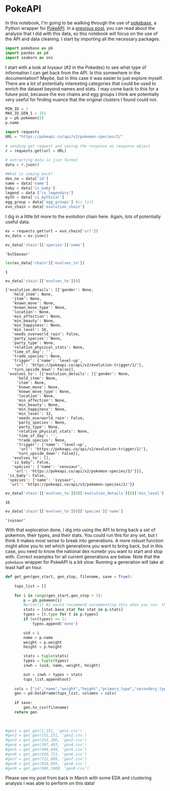 # PokeAPI

In this notebook, I'm going to be walking through the use of [pokebase](https://pypi.org/project/pokebase/), a Python wrapper for [PokeAPI](https://pokeapi.co/). In a [previous post](https://alichte.github.io/2023/03/13/PokeClustering.html), you can read about the analysis that I did with this data, so this notebook will focus on the use of the API and data cleaning. I start by importing all the necessary packages.


```python
import pokebase as pb
import pandas as pd
import seaborn as sns
```

I start with a look at Ivysaur (#2 in the Pokedex) to see what type of information I can get back from the API. Is this somewhere in the documentation? Maybe, but in this case it was easier to just explore myself. There are a lot of potentially interesting categories that could be used to enrich the dataset beyond names and stats. I may come back to this for a future post, because the evo chains and egg groups I think are potentially very useful for finding nuance that the original clusters I found could not.


```python
MIN_ID = 1
MAX_ID_GEN_1 = 151
p = pb.pokemon(2)
p.name
```


```python
import requests
URL = "https://pokeapi.co/api/v2/pokemon-species/2/"
  
# sending get request and saving the response as response object
r = requests.get(url = URL)
  
# extracting data in json format
data = r.json()

#What is coming back?
dex_no = data['id']
name = data['name']
baby = data['is_baby']
legend = data ['is_legendary']
myth = data['is_mythical']
egg_group = data['egg_groups'] #is list
evo_chain = data['evolution_chain']
```

I dig in a little bit more to the evolution chain here. Again, lots of potentially useful data. 


```python
ev = requests.get(url = evo_chain['url'])
ev_data = ev.json()
```


```python
ev_data['chain']['species']['name']
```




    'bulbasaur'




```python
len(ev_data['chain']['evolves_to'])
```




    1




```python
ev_data['chain']['evolves_to'][0]
```




    {'evolution_details': [{'gender': None,
       'held_item': None,
       'item': None,
       'known_move': None,
       'known_move_type': None,
       'location': None,
       'min_affection': None,
       'min_beauty': None,
       'min_happiness': None,
       'min_level': 16,
       'needs_overworld_rain': False,
       'party_species': None,
       'party_type': None,
       'relative_physical_stats': None,
       'time_of_day': '',
       'trade_species': None,
       'trigger': {'name': 'level-up',
        'url': 'https://pokeapi.co/api/v2/evolution-trigger/1/'},
       'turn_upside_down': False}],
     'evolves_to': [{'evolution_details': [{'gender': None,
         'held_item': None,
         'item': None,
         'known_move': None,
         'known_move_type': None,
         'location': None,
         'min_affection': None,
         'min_beauty': None,
         'min_happiness': None,
         'min_level': 32,
         'needs_overworld_rain': False,
         'party_species': None,
         'party_type': None,
         'relative_physical_stats': None,
         'time_of_day': '',
         'trade_species': None,
         'trigger': {'name': 'level-up',
          'url': 'https://pokeapi.co/api/v2/evolution-trigger/1/'},
         'turn_upside_down': False}],
       'evolves_to': [],
       'is_baby': False,
       'species': {'name': 'venusaur',
        'url': 'https://pokeapi.co/api/v2/pokemon-species/3/'}}],
     'is_baby': False,
     'species': {'name': 'ivysaur',
      'url': 'https://pokeapi.co/api/v2/pokemon-species/2/'}}




```python
ev_data['chain']['evolves_to'][0]['evolution_details'][0]['min_level']
```




    16




```python
ev_data['chain']['evolves_to'][0]['species']['name']
```




    'ivysaur'



With that exploration done, I dig into using the API to bring back a set of pokemon, their types, and their stats. You could run this for any set, but I think it makes most sense to break into generations. A more robust function might allow you to set which generations you want to bring back, but in this case, you need to know the national dex numebr you want to start and stop with. Correct examples for all current generations are below. Note that the `pokebase` wrapper for PokeAPI is a bit slow. Running a generation will take at least half an hour. 


```python
def get_gen(gen_start, gen_stop, filename, save = True):
    
    tups_list = [] 
    
    for i in range(gen_start,gen_stop + 1):
        p = pb.pokemon(i)
        #print(i) #I would recommend uncommenting this when you run- the API is pretty slow and this is a sanity check that it's still going
        stats = [stat.base_stat for stat in p.stats]
        types = [t.type for t in p.types]
        if len(types) == 1:
            types.append('none')

        uid = i
        name = p.name
        weight = p.weight
        height = p.height

        stats = tuple(stats)
        types = tuple(types)
        inwh = (uid, name, weight, height)

        out = inwh + types + stats
        tups_list.append(out)
        
    cols = ["id","name","weight","height","primary_type","secondary_type","hp","attack","defense","spa","spd","speed"]
    gen = pd.DataFrame(tups_list, columns = cols)
    
    if save:
        gen.to_csv(filename)
    return gen
    
    
```


```python
#gen1 = get_gen(1,151, 'gen1.csv')
#gen2 = get_gen(152,251, 'gen2.csv')
#gen3 = get_gen(252,386, 'gen3.csv')
#gen4 = get_gen(387,493, 'gen4.csv')
#gen5 = get_gen(494,649, 'gen5.csv')
#gen6 = get_gen(650,721, 'gen6.csv')
#gen7 = get_gen(722,809, 'gen7.csv')
#gen8 = get_gen(810,905, 'gen8.csv')
#gen9 = get_gen(906,1008, 'gen9.csv')
```

Please see my post from back in March with some EDA and clustering analysis I was able to perform on this data! 


```python

```
